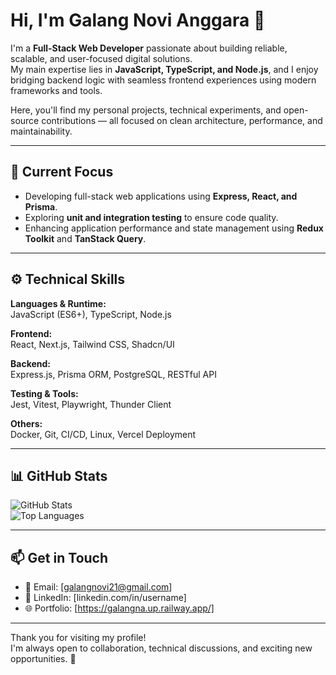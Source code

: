 # Hi, I'm Galang Novi Anggara 👋

I'm a **Full-Stack Web Developer** passionate about building reliable, scalable, and user-focused digital solutions.  
My main expertise lies in **JavaScript, TypeScript, and Node.js**, and I enjoy bridging backend logic with seamless frontend experiences using modern frameworks and tools.

Here, you'll find my personal projects, technical experiments, and open-source contributions — all focused on clean architecture, performance, and maintainability.

---

## 💼 Current Focus
- Developing full-stack web applications using **Express, React, and Prisma**.  
- Exploring **unit and integration testing** to ensure code quality.  
- Enhancing application performance and state management using **Redux Toolkit** and **TanStack Query**.

---

## ⚙️ Technical Skills
**Languages & Runtime:**  
JavaScript (ES6+), TypeScript, Node.js  

**Frontend:**  
React, Next.js, Tailwind CSS, Shadcn/UI  

**Backend:**  
Express.js, Prisma ORM, PostgreSQL, RESTful API  

**Testing & Tools:**  
Jest, Vitest, Playwright, Thunder Client  

**Others:**  
Docker, Git, CI/CD, Linux, Vercel Deployment  

---

## 📊 GitHub Stats
![GitHub Stats](https://github-readme-stats.vercel.app/api?username=galangnovi&show_icons=true&theme=default)  
![Top Languages](https://github-readme-stats.vercel.app/api/top-langs/?username=galangnovi&layout=compact&theme=default)

---

## 📫 Get in Touch
- 📧 Email: [galangnovi21@gmail.com]  
- 💼 LinkedIn: [linkedin.com/in/username]  
- 🌐 Portfolio: [https://galangna.up.railway.app/]  

---

Thank you for visiting my profile!  
I'm always open to collaboration, technical discussions, and exciting new opportunities. 🚀
